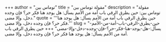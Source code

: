 +++
author = "توماس بين"
title = "مقولة توماس بين"
description = "مقولة توماس بين: حين يطرق الرقي باب أمة من الأمم يسأل: هل يوجد هنا فكر حر؟ فإن وجده دخل، وإلا مضى."
quote = '''حين يطرق الرقي باب أمة من الأمم يسأل: هل يوجد هنا فكر حر؟ فإن وجده دخل، وإلا مضى.'''
slug = "حين-يطرق-الرقي-باب-أمة-من-الأمم-يسأل:-هل-يوجد-هنا-فكر-حر؟-فإن-وجده-دخل-وإلا-مضى"
+++
حين يطرق الرقي باب أمة من الأمم يسأل: هل يوجد هنا فكر حر؟ فإن وجده دخل، وإلا مضى.

